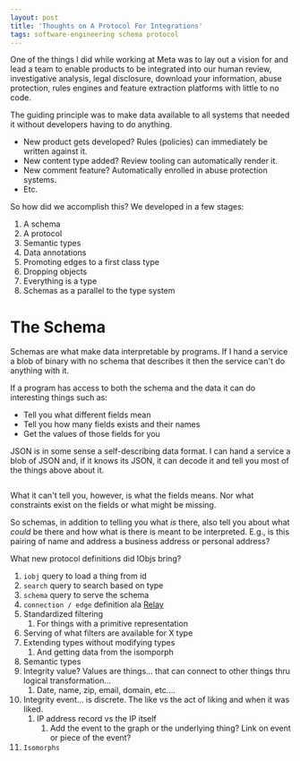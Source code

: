 ```yaml
---
layout: post
title: 'Thoughts on A Protocol For Integrations'
tags: software-engineering schema protocol
---
```


One of the things I did while working at Meta was to lay out a vision for and lead a team to enable products to be integrated into our human review, investigative analysis, legal disclosure, download your information, abuse protection, rules engines and feature extraction platforms with little to no code.

The guiding principle was to make data available to all systems that needed it without developers having to do anything.

- New product gets developed? Rules (policies) can immediately be written against it.
- New content type added? Review tooling can automatically render it.
- New comment feature? Automatically enrolled in abuse protection systems.
- Etc.

So how did we accomplish this? We developed in a few stages:
1. A schema
2. A protocol
3. Semantic types
4. Data annotations
5. Promoting edges to a first class type
6. Dropping objects
7. Everything is a type
8. Schemas as a parallel to the type system


# The Schema

Schemas are what make data interpretable by programs. If I hand a service a blob of binary with no schema that describes it then the service can't do anything with it.

If a program has access to both the schema and the data it can do interesting things such as:
- Tell you what different fields mean
- Tell you how many fields exists and their names
- Get the values of those fields for you

JSON is in some sense a self-describing data format. I can hand a service a blob of JSON and, if it knows its JSON, it can decode it and tell you most of the things above about it.

```
```

What it can't tell you, however, is what the fields means. Nor what constraints exist on the fields or what might be missing.

So schemas, in addition to telling you what _is_ there, also tell you about what _could_ be there and how what is there is meant to be interpreted. E.g., is this pairing of name and address a business address or personal address?

What new protocol definitions did IObjs bring?

1. `iobj` query to load a thing from id
2. `search` query to search based on type
3. `schema` query to serve the schema
4. `connection / edge` definition ala [Relay](https://relay.dev/graphql/connections.htm)
5. Standardized filtering
   1. For things with a primitive representation
6. Serving of what filters are available for X type
7. Extending types without modifying types
   1. And getting data from the isomporph
8. Semantic types
9. Integrity value? Values are things... that can connect to other things thru logical transformation...
   1. Date, name, zip, email, domain, etc....
10. Integrity event... is discrete. The like vs the act of liking and when it was liked.
    1. IP address record vs the IP itself
       1. Add the event to the graph or the underlying thing? Link on event or piece of the event?
11. `Isomorphs`